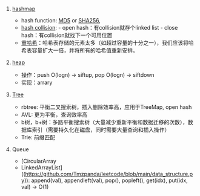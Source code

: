 
1. [hashmap](https://zhuanlan.zhihu.com/p/127147909)
     - hash function: [MD5](https://en.wikipedia.org/wiki/MD5) or [SHA256](https://en.wikipedia.org/wiki/SHA-2),
     - [hash collision](https://www.jianshu.com/p/aa457757cc13): 
              - open hash：有collision就存个linked list
              - close hash：有collision就找下一个可用位置
     - [重哈希](https://www.jianshu.com/p/bdf6109ecb18)：哈希表存储的元素太多（如超过容量的十分之一），我们应该将哈希表容量扩大一倍，并将所有的哈希值重新安排。 


2. [heap](https://zhuanlan.zhihu.com/p/91406647)
     - 操作：push O(logn) -> siftup, pop O(logn) -> siftdown
     - 实现：arrary


3. [Tree](https://www.zhihu.com/question/30527705)
     - rbtree: 平衡二叉搜索树，插入删除效率高，应用于TreeMap, open hash
     - AVL: 更为平衡，查询效率高
     - b树，b+树：多路平衡搜索树（大量减少重新平衡和数据迁移的次数），数据库索引（需要持久化在磁盘，同时需要大量查询和插入操作）
     - Trie: 前缀匹配

4. Queue
     - [CircularArray
     - LinkedArrayList]((https://github.com/Tmzpanda/leetcode/blob/main/data_structure.py)): append(val), appendleft(val), pop(), popleft(), get(idx), put(idx, val) -> O(1)










     

    
    



      
